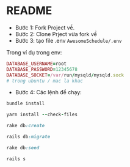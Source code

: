 # README

* Bước 1: Fork Project về.
* Bước 2: Clone Prject vừa fork về
* Bước 3: tạo file .env ```AwesomeSchedule/.env``` <br>

Trong ví dụ trong env:
```ruby
DATABASE_USERNAME=root
DATABASE_PASSWORD=12345678
DATABASE_SOCKET=/var/run/mysqld/mysqld.sock
# trong ubuntu / mac la khac

```

* Bước 4: Các lệnh để chạy:
```ruby
bundle install 

yarn install --check-files  

rake db:create

rails db:migrate

rake db:seed

rails s
```

